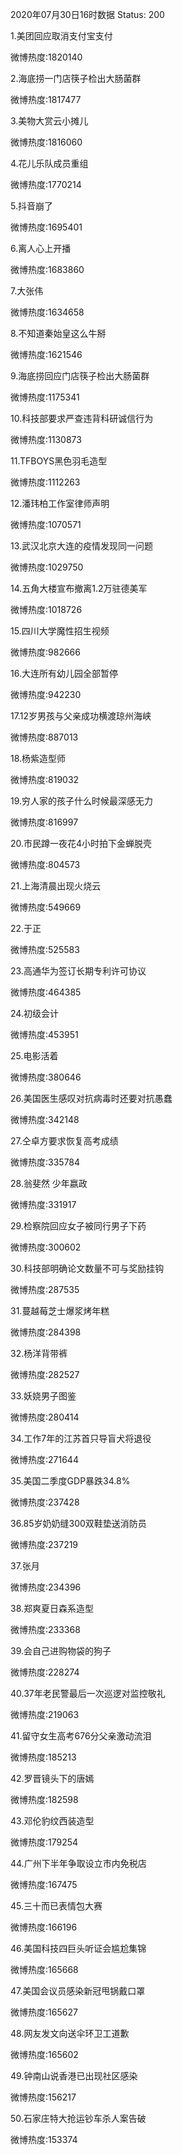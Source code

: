 2020年07月30日16时数据
Status: 200

1.美团回应取消支付宝支付

微博热度:1820140

2.海底捞一门店筷子检出大肠菌群

微博热度:1817477

3.美物大赏云小摊儿

微博热度:1816060

4.花儿乐队成员重组

微博热度:1770214

5.抖音崩了

微博热度:1695401

6.离人心上开播

微博热度:1683860

7.大张伟

微博热度:1634658

8.不知道秦始皇这么牛掰

微博热度:1621546

9.海底捞回应门店筷子检出大肠菌群

微博热度:1175341

10.科技部要求严查违背科研诚信行为

微博热度:1130873

11.TFBOYS黑色羽毛造型

微博热度:1112263

12.潘玮柏工作室律师声明

微博热度:1070571

13.武汉北京大连的疫情发现同一问题

微博热度:1029750

14.五角大楼宣布撤离1.2万驻德美军

微博热度:1018726

15.四川大学魔性招生视频

微博热度:982666

16.大连所有幼儿园全部暂停

微博热度:942230

17.12岁男孩与父亲成功横渡琼州海峡

微博热度:887013

18.杨紫造型师

微博热度:819032

19.穷人家的孩子什么时候最深感无力

微博热度:816997

20.市民蹲一夜花4小时拍下金蝉脱壳

微博热度:804573

21.上海清晨出现火烧云

微博热度:549669

22.于正

微博热度:525583

23.高通华为签订长期专利许可协议

微博热度:464385

24.初级会计

微博热度:453951

25.电影活着

微博热度:380646

26.美国医生感叹对抗病毒时还要对抗愚蠢

微博热度:342148

27.仝卓方要求恢复高考成绩

微博热度:335784

28.翁斐然 少年嬴政

微博热度:331917

29.检察院回应女子被同行男子下药

微博热度:300602

30.科技部明确论文数量不可与奖励挂钩

微博热度:287535

31.蔓越莓芝士爆浆烤年糕

微博热度:284398

32.杨洋背带裤

微博热度:282527

33.妖娆男子图鉴

微博热度:280414

34.工作7年的江苏首只导盲犬将退役

微博热度:271644

35.美国二季度GDP暴跌34.8%

微博热度:237428

36.85岁奶奶缝300双鞋垫送消防员

微博热度:237219

37.张月

微博热度:234396

38.郑爽夏日森系造型

微博热度:233368

39.会自己进购物袋的狗子

微博热度:228274

40.37年老民警最后一次巡逻对监控敬礼

微博热度:219063

41.留守女生高考676分父亲激动流泪

微博热度:185213

42.罗晋镜头下的唐嫣

微博热度:182598

43.邓伦豹纹西装造型

微博热度:179254

44.广州下半年争取设立市内免税店

微博热度:167475

45.三十而已表情包大赛

微博热度:166196

46.美国科技四巨头听证会尴尬集锦

微博热度:165668

47.美国会议员感染新冠甩锅戴口罩

微博热度:165627

48.网友发文向送伞环卫工道歉

微博热度:165602

49.钟南山说香港已出现社区感染

微博热度:156217

50.石家庄特大抢运钞车杀人案告破

微博热度:153374

